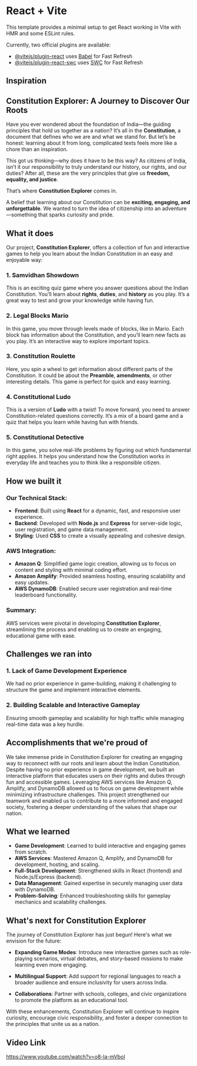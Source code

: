 # React + Vite

This template provides a minimal setup to get React working in Vite with HMR and some ESLint rules.

Currently, two official plugins are available:

- [@vitejs/plugin-react](https://github.com/vitejs/vite-plugin-react/blob/main/packages/plugin-react/README.md) uses [Babel](https://babeljs.io/) for Fast Refresh
- [@vitejs/plugin-react-swc](https://github.com/vitejs/vite-plugin-react-swc) uses [SWC](https://swc.rs/) for Fast Refresh
## Inspiration
## Constitution Explorer: A Journey to Discover Our Roots  

Have you ever wondered about the foundation of India—the guiding principles that hold us together as a nation? It’s all in the **Constitution**, a document that defines who we are and what we stand for. But let’s be honest: learning about it from long, complicated texts feels more like a chore than an inspiration.  

This got us thinking—why does it have to be this way? As citizens of India, isn’t it our responsibility to truly understand our history, our rights, and our duties? After all, these are the very principles that give us **freedom, equality, and justice**.  

That’s where **Constitution Explorer** comes in.  

A belief that learning about our Constitution can be **exciting, engaging, and unforgettable**. We wanted to turn the idea of citizenship into an adventure—something that sparks curiosity and pride.  

## What it does
Our project, **Constitution Explorer**, offers a collection of fun and interactive games to help you learn about the Indian Constitution in an easy and enjoyable way:

### 1. Samvidhan Showdown
This is an exciting quiz game where you answer questions about the Indian Constitution. You’ll learn about **rights**, **duties**, and **history** as you play. It’s a great way to test and grow your knowledge while having fun.

### 2. Legal Blocks Mario
In this game, you move through levels made of blocks, like in Mario. Each block has information about the Constitution, and you’ll learn new facts as you play. It’s an interactive way to explore important topics.

### 3. Constitution Roulette
Here, you spin a wheel to get information about different parts of the Constitution. It could be about the **Preamble**, **amendments**, or other interesting details. This game is perfect for quick and easy learning.

### 4. Constitutional Ludo
This is a version of **Ludo** with a twist! To move forward, you need to answer Constitution-related questions correctly. It’s a mix of a board game and a quiz that helps you learn while having fun with friends.

### 5. Constitutional Detective
In this game, you solve real-life problems by figuring out which fundamental right applies. It helps you understand how the Constitution works in everyday life and teaches you to think like a responsible citizen.

## How we built it
### Our Technical Stack:  
- **Frontend**: Built using **React** for a dynamic, fast, and responsive user experience.  
- **Backend**: Developed with **Node.js** and **Express** for server-side logic, user registration, and game data management.  
- **Styling**: Used **CSS** to create a visually appealing and cohesive design.  

### AWS Integration:  
- **Amazon Q**: Simplified game logic creation, allowing us to focus on content and styling with minimal coding effort.  
- **Amazon Amplify**: Provided seamless hosting, ensuring scalability and easy updates.  
- **AWS DynamoDB**: Enabled secure user registration and real-time leaderboard functionality.  

### Summary:  
AWS services were pivotal in developing **Constitution Explorer**, streamlining the process and enabling us to create an engaging, educational game with ease.

## Challenges we ran into

### 1. Lack of Game Development Experience  
We had no prior experience in game-building, making it challenging to structure the game and implement interactive elements.  

### 2. Building Scalable and Interactive Gameplay  
Ensuring smooth gameplay and scalability for high traffic while managing real-time data was a key hurdle.  

## Accomplishments that we're proud of
We take immense pride in Constitution Explorer for creating an engaging way to reconnect with our roots and learn about the Indian Constitution. Despite having no prior experience in game development, we built an interactive platform that educates users on their rights and duties through fun and accessible games. Leveraging AWS services like Amazon Q, Amplify, and DynamoDB allowed us to focus on game development while minimizing infrastructure challenges. This project strengthened our teamwork and enabled us to contribute to a more informed and engaged society, fostering a deeper understanding of the values that shape our nation.  

## What we learned
- **Game Development**: Learned to build interactive and engaging games from scratch.  
- **AWS Services**: Mastered Amazon Q, Amplify, and DynamoDB for development, hosting, and scaling.  
- **Full-Stack Development**: Strengthened skills in React (frontend) and Node.js/Express (backend).  
- **Data Management**: Gained expertise in securely managing user data with DynamoDB.  
- **Problem-Solving**: Enhanced troubleshooting skills for gameplay mechanics and scalability challenges.  

## What's next for Constitution Explorer

The journey of Constitution Explorer has just begun! Here's what we envision for the future:  

- **Expanding Game Modes**: Introduce new interactive games such as role-playing scenarios, virtual debates, and story-based missions to make learning even more engaging.  

- **Multilingual Support**: Add support for regional languages to reach a broader audience and ensure inclusivity for users across India.  

- **Collaborations**: Partner with schools, colleges, and civic organizations to promote the platform as an educational tool.  

With these enhancements, Constitution Explorer will continue to inspire curiosity, encourage civic responsibility, and foster a deeper connection to the principles that unite us as a nation.  
## Video Link
https://www.youtube.com/watch?v=o8-la-mVboI
